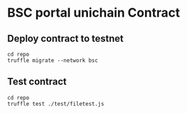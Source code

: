 # BSC portal unichain Contract

## Deploy contract to testnet

```
cd repo
truffle migrate --network bsc
```

## Test contract
```
cd repo
truffle test ./test/filetest.js
```